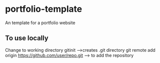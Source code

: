 # portfolio-template
An template for a portfolio website

## To use locally
Change to working directory
gitinit -->creates .git directory
git remote add origin https://github.com/user/repo.git --> to add the repository
